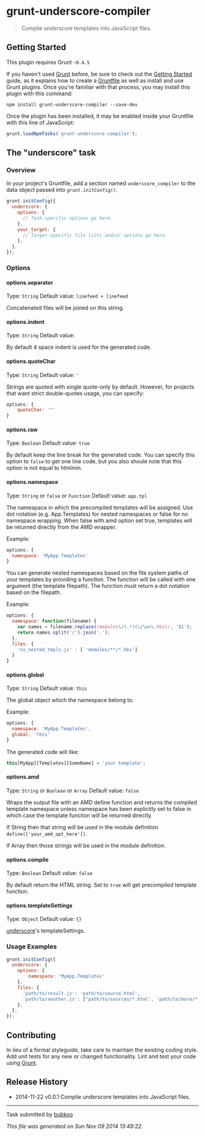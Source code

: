 # grunt-underscore-compiler

> Complie underscore templates into JavaScript files.

## Getting Started
This plugin requires Grunt `~0.4.5`

If you haven't used [Grunt](http://gruntjs.com/) before, be sure to check out the [Getting Started](http://gruntjs.com/getting-started) guide, as it explains how to create a [Gruntfile](http://gruntjs.com/sample-gruntfile) as well as install and use Grunt plugins. Once you're familiar with that process, you may install this plugin with this command:

```shell
npm install grunt-underscore-compiler --save-dev
```

Once the plugin has been installed, it may be enabled inside your Gruntfile with this line of JavaScript:

```js
grunt.loadNpmTasks('grunt-underscore-compiler');
```

## The "underscore" task

### Overview
In your project's Gruntfile, add a section named `underscore_compiler` to the data object passed into `grunt.initConfig()`.

```js
grunt.initConfig({
  underscore: {
    options: {
      // Task-specific options go here.
    },
    your_target: {
      // Target-specific file lists and/or options go here.
    },
  },
});
```

### Options

#### options.separator
Type: `String`
Default value: `linefeed + linefeed`

Concatenated files will be joined on this string.

#### options.indent
Type: `String`
Default value: `    `

By default 4 space indent is used for the generated code. 

#### options.quoteChar
Type: `String`
Default value: `'`

Strings are quoted with single quote-only by default. However, for projects that want strict double-quotes usage, you can specify:

```js
options: {
    quoteChar: '"'
}
```

#### options.raw
Type: `Boolean`
Default value: `true`

By default keep the line break for the generated code. You can specify this option to `false` to get one line code, but you also shoule note that this option is not equal to htmlmin. 

#### options.namespace
Type: `String` or `false` or `Function`
Default value: `app.tpl`

The namespace in which the precompiled templates will be assigned. Use dot notation (e.g. App.Templates) for nested namespaces or false for no namespace wrapping. When false with amd option set true, templates will be returned directly from the AMD wrapper.

Example:

```js
options: {
  namespace: 'MyApp.Templates'
}
```
You can generate nested namespaces based on the file system paths of your templates by providing a function. The function will be called with one argument (the template filepath). The function must return a dot notation based on the filepath.

Example:

```js
options: {
  namespace: function(filename) {
    var names = filename.replace(/modules\/(.*)(\/\w+\.hbs)/, '$1');
    return names.split('/').join('.');
  },
  files: {
    'ns_nested_tmpls.js' : [ 'modules/**/*.hbs']
  }
}
```

#### options.global
Type: `String`
Default value: `this`

The global object which the namespace belong to. 

Example:

```js
options: {
  namespace: 'MyApp.Templates',
  global: 'this'
}
```

The generated code will like:


```js
this[MyApp][Templates][SomeName] = 'your template';
```

#### options.amd
Type: `String` or `Boolean` or `Array`
Default value: `false`

Wraps the output file with an AMD define function and returns the compiled template namespace unless namespace has been explicitly set to false in which case the template function will be returned directly.

If String then that string will be used in the module definition `define(['your_amd_opt_here'])`.

If Array then those strings will be used in the module definition. 

#### options.compile
Type: `Boolean`
Default value: `false`

By default return the HTML string. Set to `true` will get precompiled template function.

#### options.templateSettings
Type: `Object`
Default value: `{}`

[underscore](http://underscorejs.org/#template)'s templateSettings.

### Usage Examples

```js
grunt.initConfig({
  underscore: {
    options: {
        namespace: 'MyApp.Templates'
    },
    files: {
      'path/to/result.js': 'path/to/source.html',
      'path/to/another.js': ["path/to/sources/*.html', 'path/to/more/*.html']
    },
  },
});
```

## Contributing
In lieu of a formal styleguide, take care to maintain the existing coding style. Add unit tests for any new or changed functionality. Lint and test your code using [Grunt](http://gruntjs.com/).

## Release History

- 2014-11-22   v0.0.1   Complie underscore templates into JavaScript files.  

---

Task submitted by [bubkoo](http://bubkoo.com)

*This file was generated on Sun Nov 09 2014 13:49:22.*